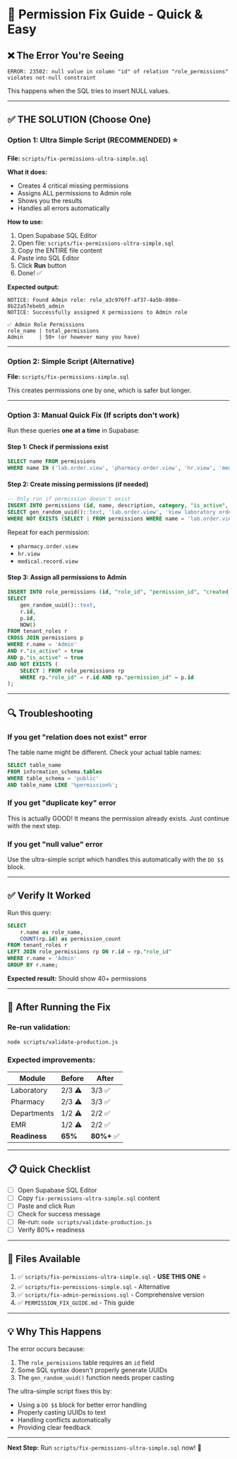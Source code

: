 # 🔧 Permission Fix Guide - Quick & Easy

## ❌ The Error You're Seeing

```
ERROR: 23502: null value in column "id" of relation "role_permissions"
violates not-null constraint
```

This happens when the SQL tries to insert NULL values.

---

## ✅ THE SOLUTION (Choose One)

### Option 1: Ultra Simple Script (RECOMMENDED) ⭐

**File:** `scripts/fix-permissions-ultra-simple.sql`

**What it does:**
- Creates 4 critical missing permissions
- Assigns ALL permissions to Admin role
- Shows you the results
- Handles all errors automatically

**How to use:**
1. Open Supabase SQL Editor
2. Open file: `scripts/fix-permissions-ultra-simple.sql`
3. Copy the ENTIRE file content
4. Paste into SQL Editor
5. Click **Run** button
6. Done! ✅

**Expected output:**
```
NOTICE: Found Admin role: role_a3c976ff-af37-4a5b-890e-8b22a57ebeb5_admin
NOTICE: Successfully assigned X permissions to Admin role

✅ Admin Role Permissions
role_name | total_permissions
Admin     | 50+ (or however many you have)
```

---

### Option 2: Simple Script (Alternative)

**File:** `scripts/fix-permissions-simple.sql`

This creates permissions one by one, which is safer but longer.

---

### Option 3: Manual Quick Fix (If scripts don't work)

Run these queries **one at a time** in Supabase:

#### Step 1: Check if permissions exist
```sql
SELECT name FROM permissions 
WHERE name IN ('lab.order.view', 'pharmacy.order.view', 'hr.view', 'medical.record.view');
```

#### Step 2: Create missing permissions (if needed)
```sql
-- Only run if permission doesn't exist
INSERT INTO permissions (id, name, description, category, "is_active", "created_at", "updated_at")
SELECT gen_random_uuid()::text, 'lab.order.view', 'View laboratory orders', 'laboratory', true, NOW(), NOW()
WHERE NOT EXISTS (SELECT 1 FROM permissions WHERE name = 'lab.order.view');
```

Repeat for each permission:
- `pharmacy.order.view`
- `hr.view`
- `medical.record.view`

#### Step 3: Assign all permissions to Admin
```sql
INSERT INTO role_permissions (id, "role_id", "permission_id", "created_at")
SELECT 
    gen_random_uuid()::text,
    r.id,
    p.id,
    NOW()
FROM tenant_roles r
CROSS JOIN permissions p
WHERE r.name = 'Admin'
AND r."is_active" = true
AND p."is_active" = true
AND NOT EXISTS (
    SELECT 1 FROM role_permissions rp 
    WHERE rp."role_id" = r.id AND rp."permission_id" = p.id
);
```

---

## 🔍 Troubleshooting

### If you get "relation does not exist" error

The table name might be different. Check your actual table names:

```sql
SELECT table_name 
FROM information_schema.tables 
WHERE table_schema = 'public' 
AND table_name LIKE '%permission%';
```

### If you get "duplicate key" error

This is actually GOOD! It means the permission already exists. Just continue with the next step.

### If you get "null value" error

Use the ultra-simple script which handles this automatically with the `DO $$` block.

---

## ✅ Verify It Worked

Run this query:

```sql
SELECT 
    r.name as role_name,
    COUNT(rp.id) as permission_count
FROM tenant_roles r
LEFT JOIN role_permissions rp ON r.id = rp."role_id"
WHERE r.name = 'Admin'
GROUP BY r.name;
```

**Expected result:** Should show 40+ permissions

---

## 🎯 After Running the Fix

### Re-run validation:

```bash
node scripts/validate-production.js
```

### Expected improvements:

| Module | Before | After |
|--------|--------|-------|
| Laboratory | 2/3 ⚠️ | 3/3 ✅ |
| Pharmacy | 2/3 ⚠️ | 3/3 ✅ |
| Departments | 1/2 ⚠️ | 2/2 ✅ |
| EMR | 1/2 ⚠️ | 2/2 ✅ |
| **Readiness** | **65%** | **80%+** ✅ |

---

## 📋 Quick Checklist

- [ ] Open Supabase SQL Editor
- [ ] Copy `fix-permissions-ultra-simple.sql` content
- [ ] Paste and click Run
- [ ] Check for success message
- [ ] Re-run: `node scripts/validate-production.js`
- [ ] Verify 80%+ readiness

---

## 🚀 Files Available

1. ✅ `scripts/fix-permissions-ultra-simple.sql` - **USE THIS ONE** ⭐
2. ✅ `scripts/fix-permissions-simple.sql` - Alternative
3. ✅ `scripts/fix-admin-permissions.sql` - Comprehensive version
4. ✅ `PERMISSION_FIX_GUIDE.md` - This guide

---

## 💡 Why This Happens

The error occurs because:
1. The `role_permissions` table requires an `id` field
2. Some SQL syntax doesn't properly generate UUIDs
3. The `gen_random_uuid()` function needs proper casting

The ultra-simple script fixes this by:
- Using a `DO $$` block for better error handling
- Properly casting UUIDs to text
- Handling conflicts automatically
- Providing clear feedback

---

**Next Step:** Run `scripts/fix-permissions-ultra-simple.sql` now! 🎯
